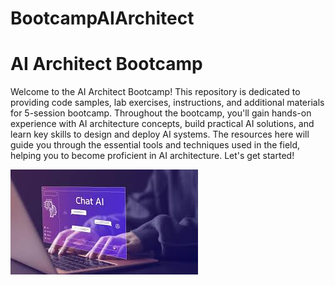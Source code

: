 # BootcampAIArchitect
# AI Architect Bootcamp

Welcome to the AI Architect Bootcamp! This repository is dedicated to providing code samples, lab exercises, instructions, and additional materials for  5-session bootcamp. Throughout the bootcamp, you'll gain hands-on experience with AI architecture concepts, build practical AI solutions, and learn key skills to design and deploy AI systems. The resources here will guide you through the essential tools and techniques used in the field, helping you to become proficient in AI architecture. Let's get started!

![AI Architect Bootcamp](GenAiCB.jpg)

